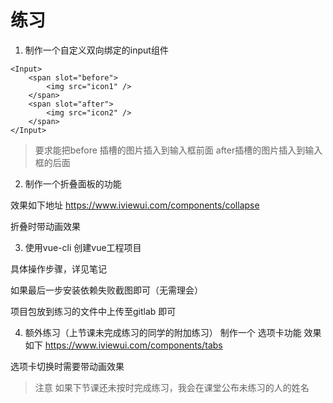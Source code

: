 # 练习

1. 制作一个自定义双向绑定的input组件

```
<Input>
    <span slot="before">
        <img src="icon1" />
    </span>
    <span slot="after">
        <img src="icon2" />
    </span>
</Input>
```

> 要求能把before 插槽的图片插入到输入框前面
> after插槽的图片插入到输入框的后面


2. 制作一个折叠面板的功能

效果如下地址
https://www.iviewui.com/components/collapse

折叠时带动画效果

3. 使用vue-cli 创建vue工程项目

具体操作步骤，详见笔记

如果最后一步安装依赖失败截图即可（无需理会）

项目包放到练习的文件中上传至gitlab 即可





4. 额外练习（上节课未完成练习的同学的附加练习）
制作一个 选项卡功能
效果如下
https://www.iviewui.com/components/tabs

选项卡切换时需要带动画效果

> 注意 如果下节课还未按时完成练习，我会在课堂公布未练习的人的姓名
